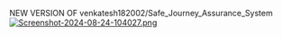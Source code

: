 NEW VERSION OF venkatesh182002/Safe_Journey_Assurance_System
[![Screenshot-2024-08-24-104027.png](https://i.postimg.cc/kGZbFPcd/Screenshot-2024-08-24-104027.png)](https://postimg.cc/8fRcN39y)
